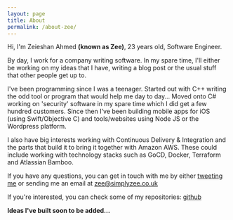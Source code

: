 ```yaml
---
layout: page
title: About
permalink: /about-zee/
---
```


Hi, I'm Zeieshan Ahmed **(known as Zee)**, 23 years old, Software Engineer.

By day, I work for a company writing software. In my spare time, I'll either be working on my ideas that I have, writing a blog post or the usual stuff that other people get up to.

I've been programming since I was a teenager. Started out with C++ writing the odd tool or program that would help me day to day... Moved onto C# working on 'security' software in my spare time which I did get a few hundred customers. Since then I've been building mobile apps for iOS (using Swift/Objective C) and tools/websites using Node JS or the Wordpress platform.

I also have big interests working with Continuous Delivery & Integration and the parts that build it to bring it together with Amazon AWS. These could include working with technology stacks such as GoCD, Docker, Terraform and Atlassian Bamboo.

If you have any questions, you can get in touch with me by either [tweeting me](http://www.twitter.com/zeieshanahmed) or sending me an email at [zee@simplyzee.co.uk](mailto:zee@simplyzee.co.uk)

If you're interested, you can check some of my repositories: [github](http://www.github.com/zee-ahmed)

**Ideas I've built soon to be added...**
